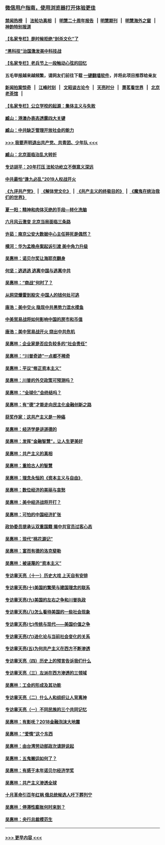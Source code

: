### [微信用户指南，使用浏览器打开体验更佳](https://github.com/gfw-breaker/banned-news1/blob/master/indexes/wechat-guide.md?t=0)
#### [禁闻热榜](热点新闻.md?t=0)  &nbsp;&nbsp;|&nbsp;&nbsp; [法轮功真相](https://github.com/gfw-breaker/truth/blob/master/README.md?t=0) &nbsp;&nbsp;|&nbsp;&nbsp; [明慧二十周年报告](https://github.com/gfw-breaker/mh-reports/blob/master/README.md?t=0) &nbsp;&nbsp;|&nbsp;&nbsp;[明慧期刊](https://github.com/gfw-breaker/mh-qikan) &nbsp;&nbsp;|&nbsp;&nbsp; [明慧海外之窗](https://github.com/gfw-breaker/mh-news/blob/master/README.md?t=0) &nbsp;&nbsp;|&nbsp;&nbsp; [神韵特别报道](https://github.com/gfw-breaker/mh-news/blob/master/shenyun.md?t=0)
#### [【名家专栏】是时候拒绝“封杀文化”了](../pages/nsc423/n11814093.md?t=02121022) 
#### [“黑科技”治国激发美中科技战](../pages/nsc423/n11638056.md?t=02121022) 
#### [【名家专栏】老兵节上一段触动心弦的回忆](../pages/nsc423/n11646016.md?t=02121022) 
#### 五毛举报越来越频繁，请网友们前往下载 [一键翻墙软件](https://github.com/gfw-breaker/ssr-accounts)，并将此项目推荐给亲友
#### [新闻拍案惊奇](https://github.com/gfw-breaker/banned-news1/blob/master/pages/link4.md) &nbsp;&nbsp;|&nbsp;&nbsp; [江峰时刻](https://github.com/gfw-breaker/banned-news1/blob/master/pages/link4.md) &nbsp;&nbsp;|&nbsp;&nbsp; [文昭谈古论今](https://github.com/gfw-breaker/banned-news1/blob/master/pages/link4.md) &nbsp;&nbsp;|&nbsp;&nbsp; [天亮时分](https://github.com/gfw-breaker/banned-news1/blob/master/pages/link4.md) &nbsp;&nbsp;|&nbsp;&nbsp; [萧茗看世界](https://github.com/gfw-breaker/banned-news1/blob/master/pages/link4.md) &nbsp;&nbsp;|&nbsp;&nbsp; [北京老茶馆](https://github.com/gfw-breaker/banned-news1/blob/master/pages/link4.md) &nbsp;&nbsp;|&nbsp;&nbsp; 
#### [【名家专栏】公立学校的起源：集体主义与失败](../pages/nsc423/n11601833.md?t=02121022) 
#### [臧山：港澳办表态透露四大关键](../pages/nsc423/n11421628.md?t=02121022) 
#### [臧山：中共缺乏管理开放社会的能力](../pages/nsc423/n11407457.md?t=02121022) 
#### [>>> 我要声明退出共产党、共青团、少年队 <<<](https://github.com/begood0513/goodnews/blob/master/quit/letter.md) 
#### [臧山：北京面临治乱大转折](../pages/nsc423/n11406895.md?t=02121022) 
#### [专访胡平：20年打压 法轮功屹立不倒意义深远](../pages/nsc423/n11398800.md?t=02121022) 
#### [中共最怕“逢九必乱”2019人权战开火](../pages/nsc423/n11385248.md?t=02121022) 
#### [《九评共产党》](https://github.com/begood0513/9ping.md/blob/master/README.md) &nbsp;|&nbsp; [《解体党文化》](../../../../jtdwh.md/blob/master/README.md)  &nbsp;|&nbsp; [《共产主义的终极目的》](../../../../gczydzjmd.md/blob/master/README.md) &nbsp;|&nbsp; [《魔鬼在统治我们的世界》](../../../../mgztzwmdsj.md/blob/master/README.md) 
#### [夏一阳：精神和肉体灭绝的手段—转化洗脑](../pages/nsc423/n11368250.md?t=02121022) 
#### [六月风云激变 北京当局面临三条路](../pages/nsc423/n11313668.md?t=02121022) 
#### [许茹：南京公安大数据中心主任猝死是偶然？](../pages/nsc423/n11064744.md?t=02121022) 
#### [横河：华为孟晚舟案起诉引渡 美中角力升级](../pages/nsc423/n11027230.md?t=02121022) 
#### [吴惠林：诺贝尔奖让海耶克翻身](../pages/nsc423/n10890049.md?t=02121022) 
#### [何坚：逃逃逃 逃离中国与逃离中共](../pages/nsc423/n10592891.md?t=02121022) 
#### [吴惠林：“商战”何时了？](../pages/nsc423/n10573558.md?t=02121022) 
#### [从网贷爆雷到股灾 中国人的钱何处可逃](../pages/nsc423/n10572800.md?t=02121022) 
#### [唐浩：美中交火 隐现中共黑势力混水摸鱼](../pages/nsc423/n10544040.md?t=02121022) 
#### [中美贸易战将如何影响中国的房市和币值](../pages/nsc423/n10543697.md?t=02121022) 
#### [唐浩：美中贸易战开火 烧出中共危机](../pages/nsc423/n10540126.md?t=02121022) 
#### [吴惠林：企业家是否应负较多的“社会责任”](../pages/nsc423/n10535022.md?t=02121022) 
#### [吴惠林：“川普奇迹”一点都不稀奇](../pages/nsc423/n10512808.md?t=02121022) 
#### [吴惠林：平议“修正资本主义”](../pages/nsc423/n10495724.md?t=02121022) 
#### [吴惠林：川普的外交政策可预测吗？](../pages/nsc423/n10462387.md?t=02121022) 
#### [吴惠林：“全球化”会终结吗？](../pages/nsc423/n10452838.md?t=02121022) 
#### [吴惠林：有“德”才能走向民主化金融创新之路](../pages/nsc423/n10432292.md?t=02121022) 
#### [获奖作家：这共产主义是一种癌](../pages/nsc423/n10431541.md?t=02121022) 
#### [吴惠林：经济学是讲道德的](../pages/nsc423/n10398014.md?t=02121022) 
#### [吴惠林：发挥“金融智慧”，让人生更美好](../pages/nsc423/n10375019.md?t=02121022) 
#### [吴惠林：共产主义的真相](../pages/nsc423/n10351394.md?t=02121022) 
#### [吴惠林：重拾古人的智慧](../pages/nsc423/n10337691.md?t=02121022) 
#### [吴惠林：理念永恒的《资本主义与自由》](../pages/nsc423/n10316274.md?t=02121022) 
#### [吴惠林：数位经济的美丽与哀愁](../pages/nsc423/n10292946.md?t=02121022) 
#### [吴惠林：美中经济战将开打？](../pages/nsc423/n10258825.md?t=02121022) 
#### [吴惠林：可怕的中国经济扩张](../pages/nsc423/n10219147.md?t=02121022) 
#### [政协委员提承认双重国籍 揭中共官员过客心态](../pages/nsc423/n10208809.md?t=02121022) 
#### [吴惠林：现代“桃花源记”](../pages/nsc423/n10185234.md?t=02121022) 
#### [吴惠林：富而有德的洛克斐勒](../pages/nsc423/n10142264.md?t=02121022) 
#### [吴惠林：被诬蔑的“资本主义”](../pages/nsc423/n10124816.md?t=02121022) 
#### [专访章天亮（十一）历史大戏 上天自有安排](../pages/nsc423/n10094905.md?t=02121022) 
#### [专访章天亮(十)美国的繁荣与建国理念的联系](../pages/nsc423/n10094899.md?t=02121022) 
#### [专访章天亮(九)美国的左右之争和川普执政](../pages/nsc423/n10094889.md?t=02121022) 
#### [专访章天亮(八)怎么看待美国的一些社会现象](../pages/nsc423/n10094857.md?t=02121022) 
#### [专访章天亮(七)传统与现代——美国价值之争](../pages/nsc423/n10093140.md?t=02121022) 
#### [专访章天亮(六)进化论与当前社会变化的关系](../pages/nsc423/n10092036.md?t=02121022) 
#### [专访章天亮(五)为何共产主义在西方不断渗透](../pages/nsc423/n10083620.md?t=02121022) 
#### [专访章天亮（四）历史上的预言告诉我们什么](../pages/nsc423/n10083606.md?t=02121022) 
#### [专访章天亮（三）左派在西方渗透的三领域](../pages/nsc423/n10081115.md?t=02121022) 
#### [吴惠林：工会的形成及其功能](../pages/nsc423/n10080633.md?t=02121022) 
#### [专访章天亮（二）什么人和组织让人背离神](../pages/nsc423/n10076637.md?t=02121022) 
#### [专访章天亮（一）不同民族的三个共同记忆](../pages/nsc423/n10074188.md?t=02121022) 
#### [吴惠林：有影呒？2018金融泡沫大地震](../pages/nsc423/n10040534.md?t=02121022) 
#### [吴惠林：“爱情”这个东西](../pages/nsc423/n10019423.md?t=02121022) 
#### [吴惠林：由台湾劳动部政次请辞说起](../pages/nsc423/n9979679.md?t=02121022) 
#### [吴惠林：五鬼搬运如何了？](../pages/nsc423/n9925338.md?t=02121022) 
#### [吴惠林：有感于本年诺贝尔经济学奖](../pages/nsc423/n9871883.md?t=02121022) 
#### [吴惠林：共产主义渗透全球](../pages/nsc423/n9812748.md?t=02121022) 
#### [十月革命引百年红祸 俄总统候选人吁下葬列宁](../pages/nsc423/n9810182.md?t=02121022) 
#### [吴惠林：停滞性膨胀何时来到？](../pages/nsc423/n9764136.md?t=02121022) 
#### [吴惠林：央行总裁模范生](../pages/nsc423/n9728134.md?t=02121022) 

----
#### [ >>> 更早内容 <<< ](../indexes/nsc423-earlier.md)

